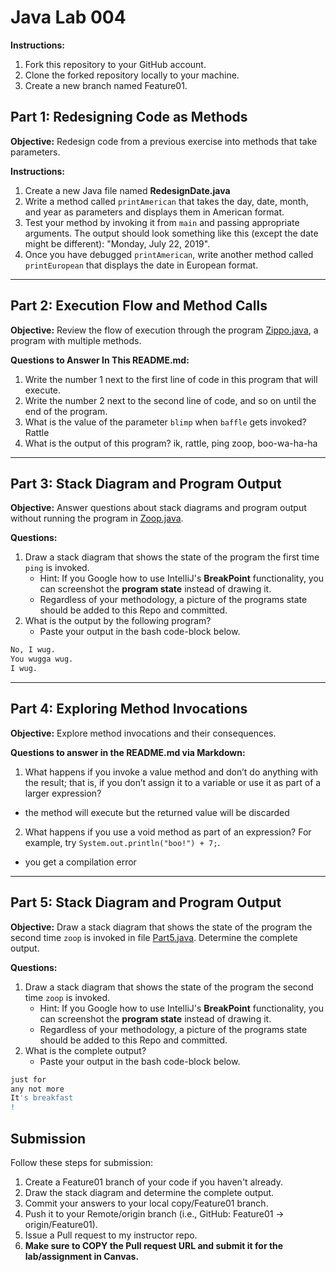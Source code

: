 # Java Lab 004

**Instructions:**
1. Fork this repository to your GitHub account.
2. Clone the forked repository locally to your machine.
3. Create a new branch named Feature01.

## Part 1: Redesigning Code as Methods

**Objective:**
Redesign code from a previous exercise into methods that take parameters.

**Instructions:**
1. Create a new Java file named **RedesignDate.java**
2. Write a method called `printAmerican` that takes the day, date, month, and year as parameters and displays them in American format.
3. Test your method by invoking it from `main` and passing appropriate arguments. The output should look something like this (except the date might be different): "Monday, July 22, 2019".
4. Once you have debugged `printAmerican`, write another method called `printEuropean` that displays the date in European format.

---

## Part 2: Execution Flow and Method Calls

**Objective:**
Review the flow of execution through the program [Zippo.java](src/Zippo.java), a program with multiple methods.

**Questions to Answer In This README.md:**
1. Write the number 1 next to the first line of code in this program that will execute.
2. Write the number 2 next to the second line of code, and so on until the end of the program.
3. What is the value of the parameter `blimp` when `baffle` gets invoked? Rattle
4. What is the output of this program? ik, rattle, ping zoop, boo-wa-ha-ha

---

## Part 3: Stack Diagram and Program Output

**Objective:**
Answer questions about stack diagrams and program output without running the program in [Zoop.java](src/Zoop.java).

**Questions:**
1. Draw a stack diagram that shows the state of the program the first time `ping` is invoked.
    * Hint: If you Google how to use IntelliJ's **BreakPoint** functionality, you can screenshot the **program state** instead of drawing it.
    * Regardless of your methodology, a picture of the programs state should be added to this Repo and committed.
2. What is the output by the following program?
    * Paste your output in the bash code-block below.
```bash
No, I wug.
You wugga wug.
I wug.
```

---

## Part 4: Exploring Method Invocations

**Objective:**
Explore method invocations and their consequences.

**Questions to answer in the README.md via Markdown:**
1. What happens if you invoke a value method and don’t do anything with the result; that is, if you don’t assign it to a variable or use it as part of a larger expression?
 - the method will execute but the returned value will be discarded
2. What happens if you use a void method as part of an expression? For example, try `System.out.println("boo!") + 7;`.
 - you get a compilation error

---

## Part 5: Stack Diagram and Program Output

**Objective:**
Draw a stack diagram that shows the state of the program the second time `zoop` is invoked in file [Part5.java](src/Part5.java). Determine the complete output.

**Questions:**
1. Draw a stack diagram that shows the state of the program the second time `zoop` is invoked.
    * Hint: If you Google how to use IntelliJ's **BreakPoint** functionality, you can screenshot the **program state** instead of drawing it.
    * Regardless of your methodology, a picture of the programs state should be added to this Repo and committed.
2. What is the complete output?
    * Paste your output in the bash code-block below.
```bash
just for
any not more 
It's breakfast 
!
```

## Submission
Follow these steps for submission:
1. Create a Feature01 branch of your code if you haven't already.
2. Draw the stack diagram and determine the complete output.
3. Commit your answers to your local copy/Feature01 branch.
4. Push it to your Remote/origin branch (i.e., GitHub: Feature01 -> origin/Feature01).
5. Issue a Pull request to my instructor repo.
6. **Make sure to COPY the Pull request URL and submit it for the lab/assignment in Canvas.**